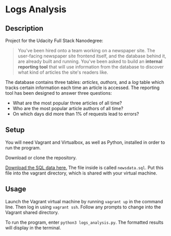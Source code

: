 Logs Analysis
=============

## Description

Project for the Udacity Full Stack Nanodegree:

> You've been hired onto a team working on a newspaper site. The user-facing newspaper site frontend itself, and the database behind it, are already built and running. You've been asked to build an **internal reporting tool** that will use information from the database to discover what kind of articles the site's readers like.

The database contains three tables: *articles, authors,* and a *log* table which tracks certain information each time an article is accessed. The reporting tool has been designed to answer three questions:

   * What are the most popular three articles of all time?
   * Who are the most popular article authors of all time?
   * On which days did more than 1% of requests lead to errors?

## Setup

You will need Vagrant and Virtualbox, as well as Python, installed in order to run the program.

Download or clone the repository.

[Download the SQL data here.](https://d17h27t6h515a5.cloudfront.net/topher/2016/August/57b5f748_newsdata/newsdata.zip) The file inside is called `newsdata.sql`. Put this file into the vagrant directory, which is shared with your virtual machine.

## Usage

Launch the Vagrant virtual machine by running `vagrant up` in the command line. Then log in using `vagrant ssh`. Follow any prompts to change into the Vagrant shared directory.

To run the program, enter `python3 logs_analysis.py`. The formatted results will display in the terminal.
